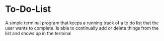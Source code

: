 # To-Do-List
A simple terminal program that keeps a running track of a to do list that the user wants to complete.  Is able to continually add or delete things from the list and shows up in the terminal

